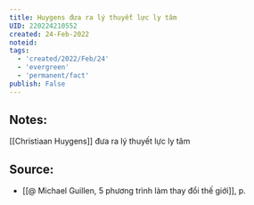 ```yaml
---
title: Huygens đưa ra lý thuyết lực ly tâm
UID: 220224210552
created: 24-Feb-2022
noteid:
tags:
  - 'created/2022/Feb/24'
  - 'evergreen'
  - 'permanent/fact'
publish: False
---
```

## Notes:
[[Christiaan Huygens]] đưa ra lý thuyết lực ly tâm

## Source:
- [[@ Michael Guillen, 5 phương trình làm thay đổi thế giới]], p.




